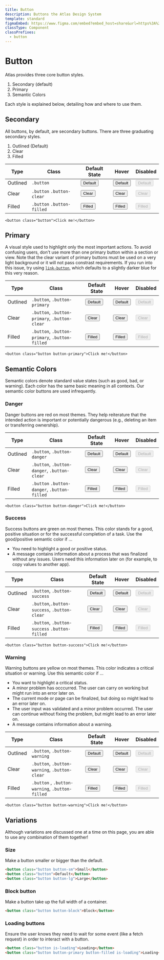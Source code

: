 ```yaml
---
title: Button
description: Buttons the Atlas Design System
template: standard
figmaEmbed: https://www.figma.com/embed?embed_host=share&url=https%3A%2F%2Fwww.figma.com%2Fproto%2FMCSf9XuplN2zG0sCcqJJyq%2F%25F0%259F%259A%25A7-Buttons%3Fpage-id%3D205%253A610%26node-id%3D364%253A852%26viewport%3D1342%252C2000%252C0.5%26scaling%3Dmin-zoom
classType: Component
classPrefixes:
  - button
---
```


# Button

Atlas provides three core button styles.

1. Secondary (default)
2. Primary
3. Semantic Colors

Each style is explained below, detailing how and where to use them.

## Secondary

All buttons, by default, are secondary buttons. There are three graduating secondary styles.

1. Outlined (Default)
2. Clear
3. Filled

| Type     | Class                      | Default State                                        | Hover                                                           | Disabled                                                                 |
| -------- | -------------------------- | ---------------------------------------------------- | --------------------------------------------------------------- | ------------------------------------------------------------------------ |
| Outlined | `.button`                  | <button class="button">Default</button>              | <button class="button is-hovered">Default</button>              | <button class="button" disabled>Default</button>                         |
| Clear    | `.button` `.button-clear`  | <button class="button button-clear">Clear</button>   | <button class="button button-clear is-hovered">Clear</button>   | <button class="button button-clear is-hovered" disabled>Clear</button>   |
| Filled   | `.button` `.button-filled` | <button class="button button-filled">Filled</button> | <button class="button button-filled is-hovered">Filled</button> | <button class="button button-filled is-hovered" disabled>Filled</button> |

```abut-html
<button class="button">Click me!</button>
```

## Primary

A visual style used to highlight only the most important actions. To avoid confusing users, don't use more than one primary button within a section or view. Note that the clear variant of primary buttons must be used on a very light background or it will not pass constrast requirements. If you run into this issue, try using [`link-button`](~/src/components/link-button.md), which defaults to a slightly darker blue for this very reason.

| Type     | Class                                          | Default State                                                       | Hover                                                                          | Disabled                                                                     |
| -------- | ---------------------------------------------- | ------------------------------------------------------------------- | ------------------------------------------------------------------------------ | ---------------------------------------------------------------------------- |
| Outlined | `.button`, `.button-primary`                   | <button class="button button-primary">Default</button>              | <button class="button button-primary is-hovered">Default</button>              | <button class="button button-primary" disabled>Default</button>              |
| Clear    | `.button`, `.button-primary`, `.button-clear`  | <button class="button button-primary button-clear">Clear</button>   | <button class="button button-primary button-clear is-hovered">Clear</button>   | <button class="button button-primary button-clear" disabled>Clear</button>   |
| Filled   | `.button`, `.button-primary`, `.button-filled` | <button class="button button-primary button-filled">Filled</button> | <button class="button button-primary button-filled is-hovered">Filled</button> | <button class="button button-primary button-filled" disabled>Filled</button> |

```abut-html
<button class="button button-primary">Click me!</button>
```

## Semantic Colors

Semantic colors denote standard value states (such as good, bad, or warning). Each color has the same basic meaning in all contexts. Our semantic color buttons are used infrequently.

### Danger

Danger buttons are red on most themes. They help reiterature that the intended action is important or potentially dangerous (e.g., deleting an item or transferring ownership).

| Type     | Class                                        | Default State                                                      | Hover                                                                         | Disabled                                                                    |
| -------- | -------------------------------------------- | ------------------------------------------------------------------ | ----------------------------------------------------------------------------- | --------------------------------------------------------------------------- |
| Outlined | `.button`, `.button-danger`                  | <button class="button button-danger">Default</button>              | <button class="button button-danger is-hovered">Default</button>              | <button class="button button-danger" disabled>Default</button>              |
| Clear    | `.button`, `.button-danger`, `.button-clear` | <button class="button button-danger button-clear">Clear</button>   | <button class="button button-danger button-clear is-hovered">Clear</button>   | <button class="button button-danger button-clear" disabled>Clear</button>   |
| Filled   | `.button` `.button-danger`, `.button-filled` | <button class="button button-danger button-filled">Filled</button> | <button class="button button-danger button-filled is-hovered">Filled</button> | <button class="button button-danger button-filled" disabled>Filled</button> |

```abut-html
<button class="button button-danger">Click me!</button>
```

### Success

Success buttons are green on most themes. This color stands for a good, positive situation or for the successful completion of a task. Use the good/positive semantic color if ...

- You need to highlight a good or positive status.
- A message contains information about a process that was finalized without any issues. Users need this information later on (for example, to copy values to another app).

| Type     | Class                                         | Default State                                                       | Hover                                                                          | Disabled                                                                     |
| -------- | --------------------------------------------- | ------------------------------------------------------------------- | ------------------------------------------------------------------------------ | ---------------------------------------------------------------------------- |
| Outlined | `.button`, `.button-success`                  | <button class="button button-success">Default</button>              | <button class="button button-success is-hovered">Default</button>              | <button class="button button-success" disabled>Default</button>              |
| Clear    | `.button`,`.button-success`, `.button-clear`  | <button class="button button-success button-clear">Clear</button>   | <button class="button button-success button-clear is-hovered">Clear</button>   | <button class="button button-success button-clear" disabled>Clear</button>   |
| Filled   | `.button`, `.button-success` `.button-filled` | <button class="button button-success button-filled">Filled</button> | <button class="button button-success button-filled is-hovered">Filled</button> | <button class="button button-success button-filled" disabled>Filled</button> |

```abut-html
<button class="button button-success">Click me!</button>
```

### Warning

Warning buttons are yellow on most themes. This color indicates a critical situation or warning. Use this semantic color if ...

- You want to highlight a critical status.
- A minor problem has occcurred. The user can carry on working but might run into an error later on.
- The current mode or page can be finalized, but doing so might lead to an error later on.
- The user input was validated and a minor problem occurred. The user can continue without fixing the problem, but might lead to an error later on.
- A message contains information about a warning.

| Type     | Class                                           | Default State                                                       | Hover                                                                          | Disabled                                                                     |
| -------- | ----------------------------------------------- | ------------------------------------------------------------------- | ------------------------------------------------------------------------------ | ---------------------------------------------------------------------------- |
| Outlined | `.button`, `.button-warning`                    | <button class="button button-warning">Default</button>              | <button class="button button-warning is-hovered">Default</button>              | <button class="button button-warning" disabled>Default</button>              |
| Clear    | `.button`, `.button-warning`, `.button-clear`   | <button class="button button-warning button-clear">Clear</button>   | <button class="button button-warning button-clear is-hovered">Clear</button>   | <button class="button button-warning button-clear" disabled>Clear</button>   |
| Filled   | `.button` , `.button-warning`, `.button-filled` | <button class="button button-warning button-filled">Filled</button> | <button class="button button-warning button-filled is-hovered">Filled</button> | <button class="button button-warning button-filled" disabled>Filled</button> |

```abut-html
<button class="button button-warning">Click me!</button>
```

## Variations

Although variations are discussed one at a time on this page, you are able to use any combination of them together!

### Size

Make a button smaller or bigger than the default.

```html
<button class="button button-sm">Small</button>
<button class="button">Default</button>
<button class="button button-lg">Large</button>
```

### Block button

Make a button take up the full width of a container.

```html
<button class="button button-block">Block</button>
```

### Loading buttons

Ensure the user knows they need to wait for some event (like a fetch request) in order to interact with a button.

```html
<button class="button is-loading">Loading</button>
<button class="button button-primary button-filled is-loading">Loading</button>
```

<!--
## Adaptive buttons

The default clear button picks up the color the text set on a container. It is best used as an color-accessible button on a color not part of one of the Atlas themes. These button do not support loading states.

Note! These buttons are not intended to be full featured, but rather to work when our typical themed buttons won't satisfy color requirements for non-standard background. Use with care, and _always test for a contrast ratio of greater than 4.5:1 between foreground and background_. When using them, it is recommended that you use a static text color, or to use in conjunction with a theme class to prevent accidental effects on other themes.

```html
<div class="padding-lg theme-light background-color-alternate color-warning">
	<button class="button button-clear">Adaptive clear</button>
	<button class="button button-clear border">Adaptive with border</button>
	<button class="button button-clear border" disabled>Adaptive disabled</button>
</div>
```
-->
